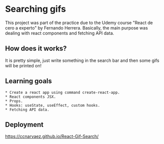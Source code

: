 # Searching gifs

This project was part of the practice due to the Udemy course "React de cero a experto" by Fernando Herrera. Basically, the main purpose was dealing with react components and fetching API data.

## How does it works?

It is pretty simple, just write something in the search bar and then some gifs will be printed on!

## Learning goals
    * Create a react app using command create-react-app.
    * React components JSX.
    * Props.
    * Hooks: useState, useEffect, custom hooks.
    * Fetching API data.

## Deployment
https://ccnarvaez.github.io/React-Gif-Search/



